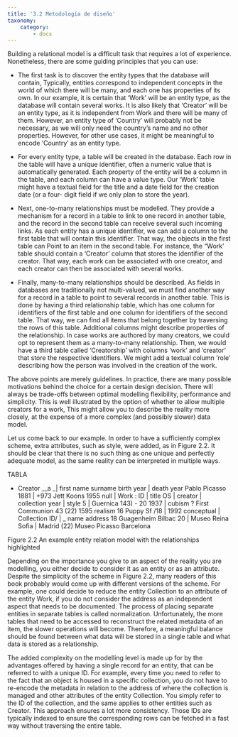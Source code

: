 ```yaml
---
title: '3.2 Metodología de diseño'
taxonomy:
    category:
        - docs
---
```


Building a relational model is a difficult task that requires a lot of experience.
Nonetheless, there are some guiding principles that you can use:

* The first task is to discover the entity types that the database will contain, Typically, entities correspond to independent concepts in the world of which there will be many, and each one has properties of its own.
In our example, it is certain that ‘Work’ will be an entity type, as the database will contain several works. It is also likely that ‘Creator’ will be an entity type, as it is independent from Work and there will be many of them. However, an entity type of ‘Country’ will probably not be necessary, as we will only need the country’s name and no other properties. However, for
other use cases, it might be meaningful to encode ‘Country’ as an entity type.

* For every entity type, a table will be created in the database. Each row in the table will have a unique identifier, often a  numeric value that is automatically generated. Each property of the entity will be a column in the table, and each column can have a value type. Our ‘Work’ table might have a textual field for the title and a date field for the creation date (or a four-
digit field if we only plan to store the year). 

* Next, one-to-many relationships must be modelled. They provide a mechanism for a record in a table to link to one record in another table, and the record in the second table can receive several such incoming links. As each entity has a unique identifier, we can add a column to the first table that will contain this identifier. That way, the objects in the first table can
Point to an item in the second table. For instance, the “Work’ table should contain a ‘Creator’ column that stores the identifier of the creator. That way, each work can be associated with one creator, and each creator can then be associated with several works.

* Finally, many-to-many relationships should be described. As fields in databases are traditionally not multi-valued, we must find another way for a record in a table to point to several records in another table. This is done by having a third relationship table, which has one column for identifiers of the first table and one column for identifiers of the second table. That way, we
can find all items that belong together by traversing the rows of this table. Additional columns might describe properties of the relationship. In case works are authored by many creators, we could opt to represent them as a many-to-many relationship. Then, we would have a third table called ‘Creatorship’ with columns ‘work’ and ‘creator’ that store the respective identifiers. We might add a textual column ‘role’ describing how the person was involved in the creation of the work.


The above points are merely guidelines. In practice, there are many possible motivations behind the choice for a certain design decision. There will always be trade-offs between optimal modelling flexibility, performance and simplicity.
This is well illustrated by the option of whether to allow multiple creators for a work, This might allow you to describe the reality more closely, at the expense of a more complex (and possibly slower) data model.

Let us come back to our example. In order to have a sufficiently complex scheme, extra attributes, such as style, were added, as in Figure 2.2. 
It should be clear that there is no such thing as one unique and perfectly adequate model, as the same reality can be interpreted in multiple ways.


TABLA 
 
- Creator __a
_| first name surname birth year | death year
Pablo Picasso 1881 | +973
Jett Koons 1955 null
| Work :
ID | title OS | creator | collection year | style
5 | Guernica 143) - 20 1937 | cubism
? First Communion 43 (22) 1595 realism
16 Puppy Sf /18 | 1992 conceptual
| Collection
ID/ | _ name address
18 Guagenheim Bilbac
20 | Museo Reina Sofia | Madrid
(22) Museo Picasso Barcelona

Figure 2.2 An example entity relation model with the relationships highlighted


Depending on the importance you give to an aspect of the reality you are modelling, you either decide to consider it as an entity or as an attribute. Despite the simplicity of the scheme in Figure 2.2, many readers of this book probably would come up with different versions of the scheme. For example, one could decide to reduce the entity Collection to an attribute of the entity Work, if you do not consider the address as an independent aspect that needs to be documented. The process of placing separate entities in separate tables is called normalization. Unfortunately, the more tables that need to be accessed to
reconstruct the related metadata of an item, the slower operations will become. Therefore, a meaningful balance should be found between what data will be stored in a single table and what data is stored as a relationship.

The added complexity on the modelling level is made up for by the advantages offered by having a single record for an entity, that can be referred to with a unique ID. For example, every time you need to refer to the fact that an object is housed in a specific collection, you do not have to re-encode the metadata in relation to the address of where the collection is managed and other attributes of the entity Collection. You simply refer to the ID of the collection, and the same applies to other entities such as Creator. This approach ensures a lot more consistency. Those IDs are typically indexed to ensure the corresponding rows can be fetched in a fast way without traversing the entire table.
